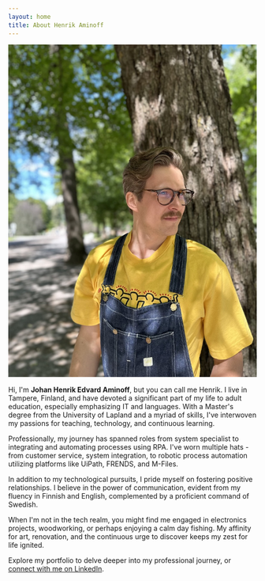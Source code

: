 ```yaml
---
layout: home
title: About Henrik Aminoff
---
```


![Henrik Aminoff](/images/me.jpeg)

Hi, I'm **Johan Henrik Edvard Aminoff**, but you can call me Henrik. I live in Tampere, Finland, and have devoted a significant part of my life to adult education, especially emphasizing IT and languages. With a Master's degree from the University of Lapland and a myriad of skills, I've interwoven my passions for teaching, technology, and continuous learning.

Professionally, my journey has spanned roles from system specialist to integrating and automating processes using RPA. I've worn multiple hats - from customer service, system integration, to robotic process automation utilizing platforms like UiPath, FRENDS, and M-Files. 

In addition to my technological pursuits, I pride myself on fostering positive relationships. I believe in the power of communication, evident from my fluency in Finnish and English, complemented by a proficient command of Swedish.

When I'm not in the tech realm, you might find me engaged in electronics projects, woodworking, or perhaps enjoying a calm day fishing. My affinity for art, renovation, and the continuous urge to discover keeps my zest for life ignited.

Explore my portfolio to delve deeper into my professional journey, or [connect with me on LinkedIn](https://www.linkedin.com/in/jheaminoff/).

